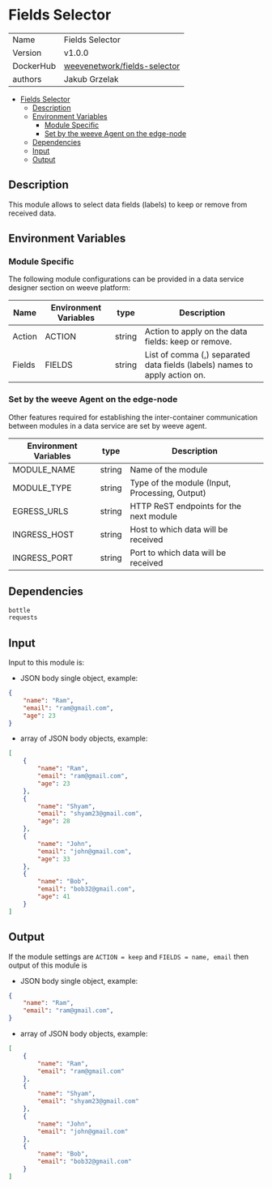# Fields Selector

|                |                                       |
| -------------- | ------------------------------------- |
| Name           | Fields Selector                           |
| Version        | v1.0.0                                |
| DockerHub | [weevenetwork/fields-selector](https://hub.docker.com/r/weevenetwork/fields-selector) |
| authors        | Jakub Grzelak                   |

- [Fields Selector](#fields-selector)
  - [Description](#description)
  - [Environment Variables](#environment-variables)
    - [Module Specific](#module-specific)
    - [Set by the weeve Agent on the edge-node](#set-by-the-weeve-agent-on-the-edge-node)
  - [Dependencies](#dependencies)
  - [Input](#input)
  - [Output](#output)

## Description

This module allows to select data fields (labels) to keep or remove from received data.

## Environment Variables

### Module Specific

The following module configurations can be provided in a data service designer section on weeve platform:

| Name                 | Environment Variables     | type     | Description                                              |
| -------------------- | ------------------------- | -------- | -------------------------------------------------------- |
| Action    | ACTION         | string   | Action to apply on the data fields: keep or remove.            |
| Fields    | FIELDS         | string  | List of comma (,) separated data fields (labels) names to apply action on.            |


### Set by the weeve Agent on the edge-node

Other features required for establishing the inter-container communication between modules in a data service are set by weeve agent.

| Environment Variables | type   | Description                                    |
| --------------------- | ------ | ---------------------------------------------- |
| MODULE_NAME           | string | Name of the module                             |
| MODULE_TYPE           | string | Type of the module (Input, Processing, Output)  |
| EGRESS_URLS            | string | HTTP ReST endpoints for the next module         |
| INGRESS_HOST          | string | Host to which data will be received            |
| INGRESS_PORT          | string | Port to which data will be received            |

## Dependencies

```txt
bottle
requests
```

## Input

Input to this module is:

* JSON body single object, example:

```json
{
    "name": "Ram",
    "email": "ram@gmail.com",
    "age": 23
}
```

* array of JSON body objects, example:

```json
[
    {
        "name": "Ram",
        "email": "ram@gmail.com",
        "age": 23
    },
    {
        "name": "Shyam",
        "email": "shyam23@gmail.com",
        "age": 28
    },
    {
        "name": "John",
        "email": "john@gmail.com",
        "age": 33
    },
    {
        "name": "Bob",
        "email": "bob32@gmail.com",
        "age": 41
    }
]
```

## Output

If the module settings are `ACTION = keep` and `FIELDS = name, email` then output of this module is

* JSON body single object, example:

```json
{
    "name": "Ram",
    "email": "ram@gmail.com",
}
```

* array of JSON body objects, example:

```json
[
    {
        "name": "Ram",
        "email": "ram@gmail.com"
    },
    {
        "name": "Shyam",
        "email": "shyam23@gmail.com"
    },
    {
        "name": "John",
        "email": "john@gmail.com"
    },
    {
        "name": "Bob",
        "email": "bob32@gmail.com"
    }
]
```
